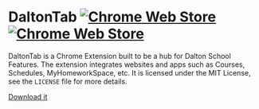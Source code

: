 # DaltonTab [![Chrome Web Store](https://img.shields.io/chrome-web-store/d/ggfjkmflbbjndabmnngilkfpmdegbfkm.svg)](https://chrome.google.com/webstore/detail/daltontab/ggfjkmflbbjndabmnngilkfpmdegbfkm) [![Chrome Web Store](https://img.shields.io/chrome-web-store/rating/ggfjkmflbbjndabmnngilkfpmdegbfkm.svg)](https://chrome.google.com/webstore/detail/ggfjkmflbbjndabmnngilkfpmdegbfkmi/reviews)
DaltonTab is a Chrome Extension built to be a hub for Dalton School Features. The extension integrates websites and apps such as Courses, Schedules, MyHomeworkSpace, etc. It is licensed under the MIT License, see the `LICENSE` file for more details.

[Download it](https://chrome.google.com/webstore/detail/daltontab/ggfjkmflbbjndabmnngilkfpmdegbfkm)
